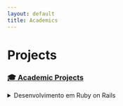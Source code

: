 ```yaml
---
layout: default
title: Academics
---
```


# Projects
### [🎓 Academic Projects](#project3)
<details>
 <summary>Desenvolvimento em Ruby on Rails</summary>
  <p>Projeto de estudo da linguagem de programção através do curso da UDEMY.
  Veja o projeto no <a href="https://github.com/renancambre/Ruby" target="_blank">GitHub</a>.</p>

  <b>Time</b>
  <ul>
    <li>1</li>
  </ul>

  <h4>Meu Papel</h4>
  <ul>
    <li>Desenvolvedor</li>
  </ul>

  <h4>Stack do Projeto</h4>
  <ul>
    <li>Ruby on Rails</li>
  </ul>

  <h4>Tecnologias Utilizadas</h4>
  <ul>
    <li>Ruby on Rails</li>
  </ul>

  <h4>Resultado</h4>
  <ul>
    <li>Entendimento da linguagem de programação orientado a objeto</li>
  </ul>
</details>


